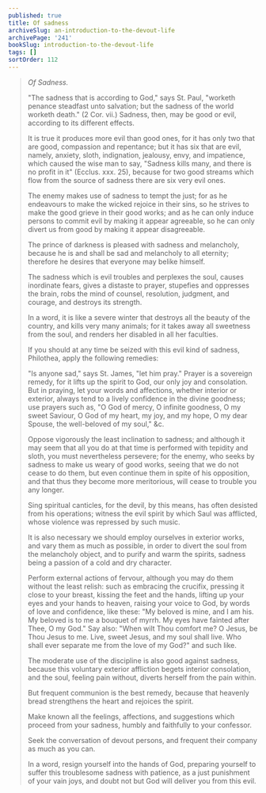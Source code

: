 ```yaml
---
published: true
title: Of sadness
archiveSlug: an-introduction-to-the-devout-life
archivePage: '241'
bookSlug: introduction-to-the-devout-life
tags: []
sortOrder: 112
---
```


> *Of Sadness.*
>
> "The sadness that is according to God," says St. Paul, "worketh penance steadfast unto salvation; but the sadness of the world worketh death." (2 Cor. vii.) Sadness, then, may be good or evil, according to its different effects.
>
> It is true it produces more evil than good ones, for it has only two that are good, compassion and repentance; but it has six that are evil, namely, anxiety, sloth, indignation, jealousy, envy, and impatience, which caused the wise man to say, "Sadness kills many, and there is no profit in it" (Ecclus. xxx. 25), because for two good streams which flow from the source of sadness there are six very evil ones.
>
> The enemy makes use of sadness to tempt the just; for as he endeavours to make the wicked rejoice in their sins, so he strives to make the good grieve in their good works; and as he can only induce persons to commit evil by making it appear agreeable, so he can only divert us from good by making it appear disagreeable.
>
> The prince of darkness is pleased with sadness and melancholy, because he is and shall be sad and melancholy to all eternity; therefore he desires that everyone may belike himself.
>
> The sadness which is evil troubles and perplexes the soul, causes inordinate fears, gives a distaste to prayer, stupefies and oppresses the brain, robs the mind of counsel, resolution, judgment, and courage, and destroys its strength.
>
> In a word, it is like a severe winter that destroys all the beauty of the country, and kills very many animals; for it takes away all sweetness from the soul, and renders her disabled in all her faculties.
>
> If you should at any time be seized with this evil kind of sadness, Philothea, apply the following remedies:
>
> "Is anyone sad," says St. James, "let him pray." Prayer is a sovereign remedy, for it lifts up the spirit to God, our only joy and consolation. But in praying, let your words and affections, whether interior or exterior, always tend to a lively confidence in the divine goodness; use prayers such as, "O God of mercy, O infinite goodness, O my sweet Saviour, O God of my heart, my joy, and my hope, O my dear Spouse, the well-beloved of my soul," &c.
>
> Oppose vigorously the least inclination to sadness; and although it may seem that all you do at that time is performed with tepidity and sloth, you must nevertheless persevere; for the enemy, who seeks by sadness to make us weary of good works, seeing that we do not cease to do them, but even continue them in spite of his opposition, and that thus they become more meritorious, will cease to trouble you any longer.
>
> Sing spiritual canticles, for the devil, by this means, has often desisted from his operations; witness the evil spirit by which Saul was afflicted, whose violence was repressed by such music.
>
> It is also necessary we should employ ourselves in exterior works, and vary them as much as possible, in order to divert the soul from the melancholy object, and to purify and warm the spirits, sadness being a passion of a cold and dry character.
>
> Perform external actions of fervour, although you may do them without the least relish: such as embracing the crucifix, pressing it close to your breast, kissing the feet and the hands, lifting up your eyes and your hands to heaven, raising your voice to God, by words of love and confidence, like these: "My beloved is mine, and I am his. My beloved is to me a bouquet of myrrh. My eyes have fainted after Thee, O my God." Say also: "When wilt Thou comfort me? O Jesus, be Thou Jesus to me. Live, sweet Jesus, and my soul shall live. Who shall ever separate me from the love of my God?" and such like.
>
> The moderate use of the discipline is also good against sadness, because this voluntary exterior affliction begets interior consolation, and the soul, feeling pain without, diverts herself from the pain within.
>
> But frequent communion is the best remedy, because that heavenly bread strengthens the heart and rejoices the spirit.
>
> Make known all the feelings, affections, and suggestions which proceed from your sadness, humbly and faithfully to your confessor.
>
> Seek the conversation of devout persons, and frequent their company as much as you can.
>
> In a word, resign yourself into the hands of God, preparing yourself to suffer this troublesome sadness with patience, as a just punishment of your vain joys, and doubt not but God will deliver you from this evil.
